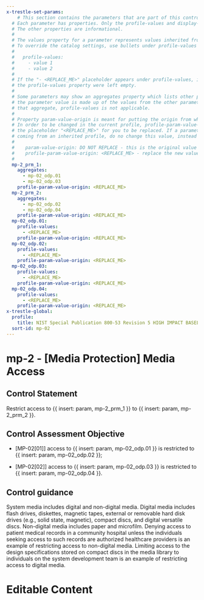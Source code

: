 ```yaml
---
x-trestle-set-params:
    # This section contains the parameters that are part of this control.
  # Each parameter has properties. Only the profile-values and display-name properties are editable.
  # The other properties are informational.
  #
  # The values property for a parameter represents values inherited from the OSCAL catalog.
  # To override the catalog settings, use bullets under profile-values as shown below:
  #
  #   profile-values:
  #     - value 1
  #     - value 2
  #
  # If the "- <REPLACE_ME>" placeholder appears under profile-values, it is the same as if
  # the profile-values property were left empty.
  #
  # Some parameters may show an aggregates property which lists other parameters. This means
  # the parameter value is made up of the values from the other parameters. For parameters
  # that aggregate, profile-values is not applicable.
  #
  # Property param-value-origin is meant for putting the origin from where that parameter comes from.
  # In order to be changed in the current profile, profile-param-value-origin property will be displayed with
  # the placeholder "<REPLACE_ME>" for you to be replaced. If a parameter already has a param-value-origin
  # coming from an inherited profile, do no change this value, instead use profile-param-value-origin as follows:
  #
  #    param-value-origin: DO NOT REPLACE - this is the original value
  #    profile-param-value-origin: <REPLACE_ME> - replace the new value required HERE
  #
  mp-2_prm_1:
    aggregates:
      - mp-02_odp.01
      - mp-02_odp.03
    profile-param-value-origin: <REPLACE_ME>
  mp-2_prm_2:
    aggregates:
      - mp-02_odp.02
      - mp-02_odp.04
    profile-param-value-origin: <REPLACE_ME>
  mp-02_odp.01:
    profile-values:
      - <REPLACE_ME>
    profile-param-value-origin: <REPLACE_ME>
  mp-02_odp.02:
    profile-values:
      - <REPLACE_ME>
    profile-param-value-origin: <REPLACE_ME>
  mp-02_odp.03:
    profile-values:
      - <REPLACE_ME>
    profile-param-value-origin: <REPLACE_ME>
  mp-02_odp.04:
    profile-values:
      - <REPLACE_ME>
    profile-param-value-origin: <REPLACE_ME>
x-trestle-global:
  profile:
    title: NIST Special Publication 800-53 Revision 5 HIGH IMPACT BASELINE
  sort-id: mp-02
---
```


# mp-2 - \[Media Protection\] Media Access

## Control Statement

Restrict access to {{ insert: param, mp-2_prm_1 }} to {{ insert: param, mp-2_prm_2 }}.

## Control Assessment Objective

- \[MP-02[01]\] access to {{ insert: param, mp-02_odp.01 }} is restricted to {{ insert: param, mp-02_odp.02 }};

- \[MP-02[02]\] access to {{ insert: param, mp-02_odp.03 }} is restricted to {{ insert: param, mp-02_odp.04 }}.

## Control guidance

System media includes digital and non-digital media. Digital media includes flash drives, diskettes, magnetic tapes, external or removable hard disk drives (e.g., solid state, magnetic), compact discs, and digital versatile discs. Non-digital media includes paper and microfilm. Denying access to patient medical records in a community hospital unless the individuals seeking access to such records are authorized healthcare providers is an example of restricting access to non-digital media. Limiting access to the design specifications stored on compact discs in the media library to individuals on the system development team is an example of restricting access to digital media.

# Editable Content

<!-- Make additions and edits below -->
<!-- The above represents the contents of the control as received by the profile, prior to additions. -->
<!-- If the profile makes additions to the control, they will appear below. -->
<!-- The above markdown may not be edited but you may edit the content below, and/or introduce new additions to be made by the profile. -->
<!-- If there is a yaml header at the top, parameter values may be edited. Use --set-parameters to incorporate the changes during assembly. -->
<!-- The content here will then replace what is in the profile for this control, after running profile-assemble. -->
<!-- The current profile has no added parts for this control, but you may add new ones here. -->
<!-- Each addition must have a heading either of the form ## Control my_addition_name -->
<!-- or ## Part a. (where the a. refers to one of the control statement labels.) -->
<!-- "## Control" parts are new parts added after the statement part. -->
<!-- "## Part" parts are new parts added into the top-level statement part with that label. -->
<!-- Subparts may be added with nested hash levels of the form ### My Subpart Name -->
<!-- underneath the parent ## Control or ## Part being added -->
<!-- See https://oscal-compass.github.io/compliance-trestle/tutorials/ssp_profile_catalog_authoring/ssp_profile_catalog_authoring for guidance. -->
